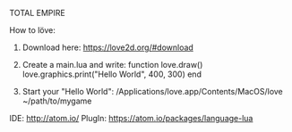 TOTAL EMPIRE

How to löve:

1. Download here: 
https://love2d.org/#download

2. Create a main.lua and write: 
function love.draw()
    love.graphics.print("Hello World", 400, 300)
end

3. Start your "Hello World":
/Applications/love.app/Contents/MacOS/love ~/path/to/mygame


IDE:    http://atom.io/
PlugIn: https://atom.io/packages/language-lua
